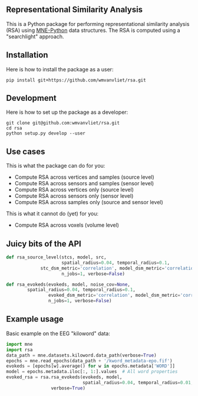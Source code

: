 Representational Similarity Analysis
------------------------------------

This is a Python package for performing representational similarity analysis (RSA) using [MNE-Python](https://martinos.org/mne/stable/index.html) data structures. The RSA is computed using a "searchlight" approach.

## Installation

Here is how to install the package as a user:

`pip install git+https://github.com/wmvanvliet/rsa.git`


## Development

Here is how to set up the package as a developer:

```
git clone git@github.com:wmvanvliet/rsa.git
cd rsa
python setup.py develop --user
```


## Use cases

This is what the package can do for you:

 - Compute RSA across vertices and samples (source level)
 - Compute RSA across sensors and samples (sensor level)
 - Compute RSA across vertices only (source level)
 - Compute RSA across sensors only (sensor level)
 - Compute RSA across samples only (source and sensor level)

This is what it cannot do (yet) for you:

 - Compute RSA across voxels (volume level)


## Juicy bits of the API 

```python
def rsa_source_level(stcs, model, src,
                     spatial_radius=0.04, temporal_radius=0.1,
		     stc_dsm_metric='correlation', model_dsm_metric='correlation', rsa_metric='spearman',
                     n_jobs=1, verbose=False)

def rsa_evokeds(evokeds, model, noise_cov=None,
		spatial_radius=0.04, temporal_radius=0.1,
                evoked_dsm_metric='correlation', model_dsm_metric='correlation', rsa_metric='spearman',
                n_jobs=1, verbose=False)
```

## Example usage

Basic example on the EEG "kiloword" data:

```python
import mne
import rsa
data_path = mne.datasets.kiloword.data_path(verbose=True)
epochs = mne.read_epochs(data_path + '/kword_metadata-epo.fif')
evokeds = [epochs[w].average() for w in epochs.metadata['WORD']]
model = epochs.metadata.iloc[:, 1:].values  # All word properties
evoked_rsa = rsa.rsa_evokeds(evokeds, model,
                             spatial_radius=0.04, temporal_radius=0.01,
			     verbose=True)
```
